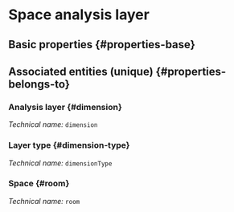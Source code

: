 # Space analysis layer
<!--- THIS FILE IS GENERATED PLEASE DO NOT EDIT IT DIRECTLY --->



<OH code="dimensionRoom"/>


## Basic properties {#properties-base}



## Associated entities (unique) {#properties-belongs-to}

### Analysis layer {#dimension}



*Technical name:* ```dimension```
<PH code="dimensionRoom:dimension"/>

### Layer type {#dimension-type}



*Technical name:* ```dimensionType```
<PH code="dimensionRoom:dimensionType"/>

### Space {#room}



*Technical name:* ```room```
<PH code="dimensionRoom:room"/>





